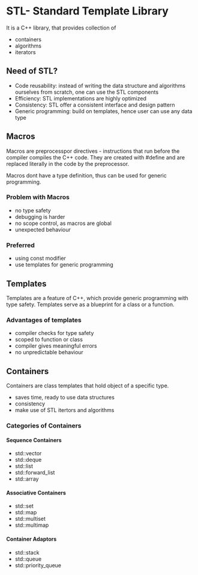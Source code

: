 # STL- Standard Template Library

It is a C++ library, that provides collection of
- containers
- algorithms
- iterators

## Need of STL?

- Code reusability: instead of writing the data structure and algorithms ourselves from scratch, one can use the STL components
- Efficiency: STL implementations are highly optimized
- Consistency: STL offer a consistent interface and design pattern
- Generic programming: build on templates, hence user can use any data type

## Macros

Macros are preprocesspor directives - instructions that run before the compiler compiles the C++ code.
They are created with #define and are replaced literally in the code by the preprocessor.

Macros dont have a type definition, thus can be used for generic programming.

### Problem with Macros
- no type safety
- debugging is harder 
- no scope control, as macros are global
- unexpected behaviour

### Preferred

- using const modifier
- use templates for generic programming

## Templates

Templates are a feature of C++, which provide generic programming with type safety.
Templates serve as a blueprint for a class or a function.

### Advantages of templates

- compiler checks for type safety
- scoped to function or class
- compiler gives meaningful errors
- no unpredictable behaviour

## Containers

Containers are class templates that hold object of a specific type.

- saves time, ready to use data structures
- consistency
- make use of STL itertors and algorithms

### Categories of Containers

#### Sequence Containers
- std::vector
- std::deque
- std::list
- std::forward_list
- std::array

#### Associative Containers
- std::set
- std::map
- std::multiset
- std::multimap

#### Container Adaptors
- std::stack
- std::queue
- std::priority_queue

